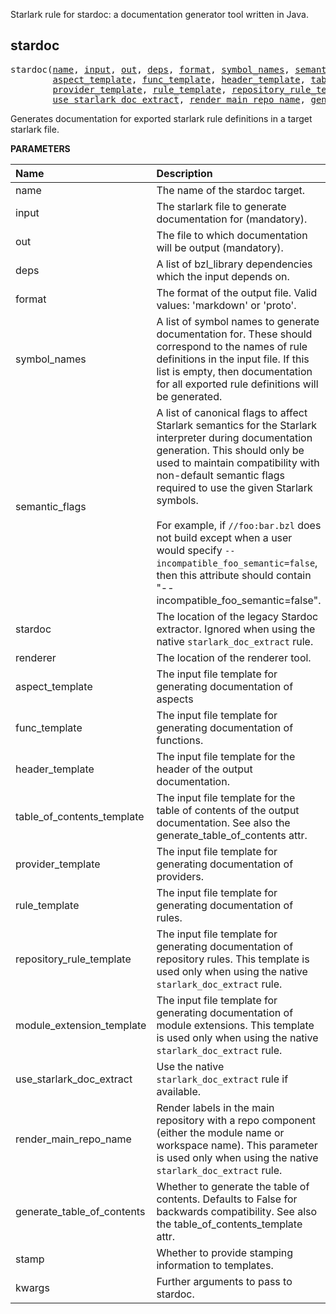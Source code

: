 <!-- Generated with Stardoc: http://skydoc.bazel.build -->

Starlark rule for stardoc: a documentation generator tool written in Java.

<a id="stardoc"></a>

## stardoc

<pre>
stardoc(<a href="#stardoc-name">name</a>, <a href="#stardoc-input">input</a>, <a href="#stardoc-out">out</a>, <a href="#stardoc-deps">deps</a>, <a href="#stardoc-format">format</a>, <a href="#stardoc-symbol_names">symbol_names</a>, <a href="#stardoc-semantic_flags">semantic_flags</a>, <a href="#stardoc-stardoc">stardoc</a>, <a href="#stardoc-renderer">renderer</a>,
        <a href="#stardoc-aspect_template">aspect_template</a>, <a href="#stardoc-func_template">func_template</a>, <a href="#stardoc-header_template">header_template</a>, <a href="#stardoc-table_of_contents_template">table_of_contents_template</a>,
        <a href="#stardoc-provider_template">provider_template</a>, <a href="#stardoc-rule_template">rule_template</a>, <a href="#stardoc-repository_rule_template">repository_rule_template</a>, <a href="#stardoc-module_extension_template">module_extension_template</a>,
        <a href="#stardoc-use_starlark_doc_extract">use_starlark_doc_extract</a>, <a href="#stardoc-render_main_repo_name">render_main_repo_name</a>, <a href="#stardoc-generate_table_of_contents">generate_table_of_contents</a>, <a href="#stardoc-stamp">stamp</a>, <a href="#stardoc-kwargs">kwargs</a>)
</pre>

Generates documentation for exported starlark rule definitions in a target starlark file.

**PARAMETERS**


| Name  | Description | Default Value |
| :------------- | :------------- | :------------- |
| <a id="stardoc-name"></a>name |  The name of the stardoc target.   |  none |
| <a id="stardoc-input"></a>input |  The starlark file to generate documentation for (mandatory).   |  none |
| <a id="stardoc-out"></a>out |  The file to which documentation will be output (mandatory).   |  none |
| <a id="stardoc-deps"></a>deps |  A list of bzl_library dependencies which the input depends on.   |  `[]` |
| <a id="stardoc-format"></a>format |  The format of the output file. Valid values: 'markdown' or 'proto'.   |  `"markdown"` |
| <a id="stardoc-symbol_names"></a>symbol_names |  A list of symbol names to generate documentation for. These should correspond to the names of rule definitions in the input file. If this list is empty, then documentation for all exported rule definitions will be generated.   |  `[]` |
| <a id="stardoc-semantic_flags"></a>semantic_flags |  A list of canonical flags to affect Starlark semantics for the Starlark interpreter during documentation generation. This should only be used to maintain compatibility with non-default semantic flags required to use the given Starlark symbols.<br><br>For example, if `//foo:bar.bzl` does not build except when a user would specify `--incompatible_foo_semantic=false`, then this attribute should contain "--incompatible_foo_semantic=false".   |  `[]` |
| <a id="stardoc-stardoc"></a>stardoc |  The location of the legacy Stardoc extractor. Ignored when using the native `starlark_doc_extract` rule.   |  `Label("@io_bazel_stardoc//stardoc:prebuilt_stardoc_binary")` |
| <a id="stardoc-renderer"></a>renderer |  The location of the renderer tool.   |  `Label("@io_bazel_stardoc//stardoc:renderer")` |
| <a id="stardoc-aspect_template"></a>aspect_template |  The input file template for generating documentation of aspects   |  `Label("@io_bazel_stardoc//stardoc:templates/markdown_tables/aspect.vm")` |
| <a id="stardoc-func_template"></a>func_template |  The input file template for generating documentation of functions.   |  `Label("@io_bazel_stardoc//stardoc:templates/markdown_tables/func.vm")` |
| <a id="stardoc-header_template"></a>header_template |  The input file template for the header of the output documentation.   |  `Label("@io_bazel_stardoc//stardoc:templates/markdown_tables/header.vm")` |
| <a id="stardoc-table_of_contents_template"></a>table_of_contents_template |  The input file template for the table of contents of the output documentation. See also the generate_table_of_contents attr.   |  `Label("@io_bazel_stardoc//stardoc:templates/markdown_tables/table_of_contents.vm")` |
| <a id="stardoc-provider_template"></a>provider_template |  The input file template for generating documentation of providers.   |  `Label("@io_bazel_stardoc//stardoc:templates/markdown_tables/provider.vm")` |
| <a id="stardoc-rule_template"></a>rule_template |  The input file template for generating documentation of rules.   |  `Label("@io_bazel_stardoc//stardoc:templates/markdown_tables/rule.vm")` |
| <a id="stardoc-repository_rule_template"></a>repository_rule_template |  The input file template for generating documentation of repository rules. This template is used only when using the native `starlark_doc_extract` rule.   |  `Label("@io_bazel_stardoc//stardoc:templates/markdown_tables/repository_rule.vm")` |
| <a id="stardoc-module_extension_template"></a>module_extension_template |  The input file template for generating documentation of module extensions. This template is used only when using the native `starlark_doc_extract` rule.   |  `Label("@io_bazel_stardoc//stardoc:templates/markdown_tables/module_extension.vm")` |
| <a id="stardoc-use_starlark_doc_extract"></a>use_starlark_doc_extract |  Use the native `starlark_doc_extract` rule if available.   |  `True` |
| <a id="stardoc-render_main_repo_name"></a>render_main_repo_name |  Render labels in the main repository with a repo component (either the module name or workspace name). This parameter is used only when using the native `starlark_doc_extract` rule.   |  `True` |
| <a id="stardoc-generate_table_of_contents"></a>generate_table_of_contents |  Whether to generate the table of contents. Defaults to False for backwards compatibility. See also the table_of_contents_template attr.   |  `False` |
| <a id="stardoc-stamp"></a>stamp |  Whether to provide stamping information to templates.   |  `False` |
| <a id="stardoc-kwargs"></a>kwargs |  Further arguments to pass to stardoc.   |  none |


